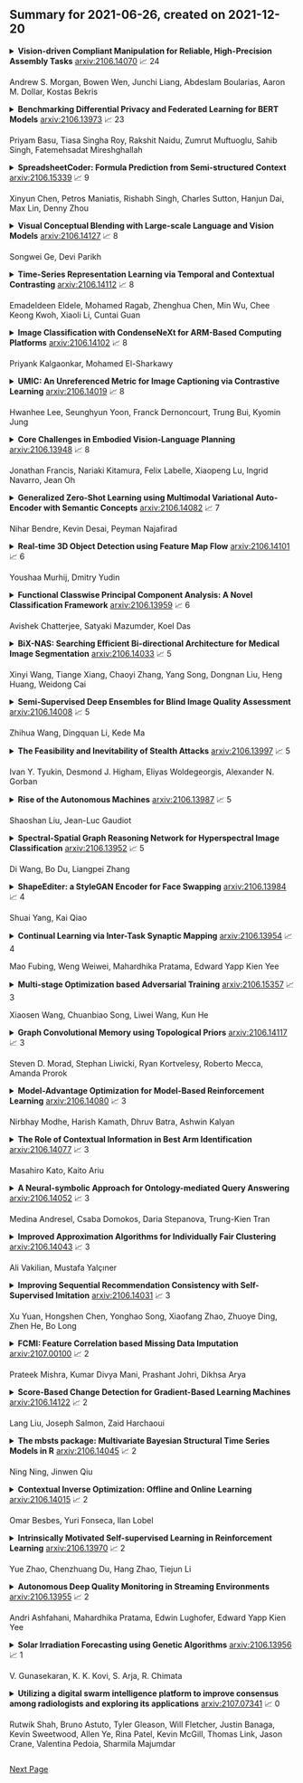 ## Summary for 2021-06-26, created on 2021-12-20


<details><summary><b>Vision-driven Compliant Manipulation for Reliable, High-Precision Assembly Tasks</b>
<a href="https://arxiv.org/abs/2106.14070">arxiv:2106.14070</a>
&#x1F4C8; 24 <br>
<p>Andrew S. Morgan, Bowen Wen, Junchi Liang, Abdeslam Boularias, Aaron M. Dollar, Kostas Bekris</p></summary>
<p>

**Abstract:** Highly constrained manipulation tasks continue to be challenging for autonomous robots as they require high levels of precision, typically less than 1mm, which is often incompatible with what can be achieved by traditional perception systems. This paper demonstrates that the combination of state-of-the-art object tracking with passively adaptive mechanical hardware can be leveraged to complete precision manipulation tasks with tight, industrially-relevant tolerances (0.25mm). The proposed control method closes the loop through vision by tracking the relative 6D pose of objects in the relevant workspace. It adjusts the control reference of both the compliant manipulator and the hand to complete object insertion tasks via within-hand manipulation. Contrary to previous efforts for insertion, our method does not require expensive force sensors, precision manipulators, or time-consuming, online learning, which is data hungry. Instead, this effort leverages mechanical compliance and utilizes an object agnostic manipulation model of the hand learned offline, off-the-shelf motion planning, and an RGBD-based object tracker trained solely with synthetic data. These features allow the proposed system to easily generalize and transfer to new tasks and environments. This paper describes in detail the system components and showcases its efficacy with extensive experiments involving tight tolerance peg-in-hole insertion tasks of various geometries as well as open-world constrained placement tasks.

</p>
</details>

<details><summary><b>Benchmarking Differential Privacy and Federated Learning for BERT Models</b>
<a href="https://arxiv.org/abs/2106.13973">arxiv:2106.13973</a>
&#x1F4C8; 23 <br>
<p>Priyam Basu, Tiasa Singha Roy, Rakshit Naidu, Zumrut Muftuoglu, Sahib Singh, Fatemehsadat Mireshghallah</p></summary>
<p>

**Abstract:** Natural Language Processing (NLP) techniques can be applied to help with the diagnosis of medical conditions such as depression, using a collection of a person's utterances. Depression is a serious medical illness that can have adverse effects on how one feels, thinks, and acts, which can lead to emotional and physical problems. Due to the sensitive nature of such data, privacy measures need to be taken for handling and training models with such data. In this work, we study the effects that the application of Differential Privacy (DP) has, in both a centralized and a Federated Learning (FL) setup, on training contextualized language models (BERT, ALBERT, RoBERTa and DistilBERT). We offer insights on how to privately train NLP models and what architectures and setups provide more desirable privacy utility trade-offs. We envisage this work to be used in future healthcare and mental health studies to keep medical history private. Therefore, we provide an open-source implementation of this work.

</p>
</details>

<details><summary><b>SpreadsheetCoder: Formula Prediction from Semi-structured Context</b>
<a href="https://arxiv.org/abs/2106.15339">arxiv:2106.15339</a>
&#x1F4C8; 9 <br>
<p>Xinyun Chen, Petros Maniatis, Rishabh Singh, Charles Sutton, Hanjun Dai, Max Lin, Denny Zhou</p></summary>
<p>

**Abstract:** Spreadsheet formula prediction has been an important program synthesis problem with many real-world applications. Previous works typically utilize input-output examples as the specification for spreadsheet formula synthesis, where each input-output pair simulates a separate row in the spreadsheet. However, this formulation does not fully capture the rich context in real-world spreadsheets. First, spreadsheet data entries are organized as tables, thus rows and columns are not necessarily independent from each other. In addition, many spreadsheet tables include headers, which provide high-level descriptions of the cell data. However, previous synthesis approaches do not consider headers as part of the specification. In this work, we present the first approach for synthesizing spreadsheet formulas from tabular context, which includes both headers and semi-structured tabular data. In particular, we propose SpreadsheetCoder, a BERT-based model architecture to represent the tabular context in both row-based and column-based formats. We train our model on a large dataset of spreadsheets, and demonstrate that SpreadsheetCoder achieves top-1 prediction accuracy of 42.51%, which is a considerable improvement over baselines that do not employ rich tabular context. Compared to the rule-based system, SpreadsheetCoder assists 82% more users in composing formulas on Google Sheets.

</p>
</details>

<details><summary><b>Visual Conceptual Blending with Large-scale Language and Vision Models</b>
<a href="https://arxiv.org/abs/2106.14127">arxiv:2106.14127</a>
&#x1F4C8; 8 <br>
<p>Songwei Ge, Devi Parikh</p></summary>
<p>

**Abstract:** We ask the question: to what extent can recent large-scale language and image generation models blend visual concepts? Given an arbitrary object, we identify a relevant object and generate a single-sentence description of the blend of the two using a language model. We then generate a visual depiction of the blend using a text-based image generation model. Quantitative and qualitative evaluations demonstrate the superiority of language models over classical methods for conceptual blending, and of recent large-scale image generation models over prior models for the visual depiction.

</p>
</details>

<details><summary><b>Time-Series Representation Learning via Temporal and Contextual Contrasting</b>
<a href="https://arxiv.org/abs/2106.14112">arxiv:2106.14112</a>
&#x1F4C8; 8 <br>
<p>Emadeldeen Eldele, Mohamed Ragab, Zhenghua Chen, Min Wu, Chee Keong Kwoh, Xiaoli Li, Cuntai Guan</p></summary>
<p>

**Abstract:** Learning decent representations from unlabeled time-series data with temporal dynamics is a very challenging task. In this paper, we propose an unsupervised Time-Series representation learning framework via Temporal and Contextual Contrasting (TS-TCC), to learn time-series representation from unlabeled data. First, the raw time-series data are transformed into two different yet correlated views by using weak and strong augmentations. Second, we propose a novel temporal contrasting module to learn robust temporal representations by designing a tough cross-view prediction task. Last, to further learn discriminative representations, we propose a contextual contrasting module built upon the contexts from the temporal contrasting module. It attempts to maximize the similarity among different contexts of the same sample while minimizing similarity among contexts of different samples. Experiments have been carried out on three real-world time-series datasets. The results manifest that training a linear classifier on top of the features learned by our proposed TS-TCC performs comparably with the supervised training. Additionally, our proposed TS-TCC shows high efficiency in few-labeled data and transfer learning scenarios. The code is publicly available at https://github.com/emadeldeen24/TS-TCC.

</p>
</details>

<details><summary><b>Image Classification with CondenseNeXt for ARM-Based Computing Platforms</b>
<a href="https://arxiv.org/abs/2106.14102">arxiv:2106.14102</a>
&#x1F4C8; 8 <br>
<p>Priyank Kalgaonkar, Mohamed El-Sharkawy</p></summary>
<p>

**Abstract:** In this paper, we demonstrate the implementation of our ultra-efficient deep convolutional neural network architecture: CondenseNeXt on NXP BlueBox, an autonomous driving development platform developed for self-driving vehicles. We show that CondenseNeXt is remarkably efficient in terms of FLOPs, designed for ARM-based embedded computing platforms with limited computational resources and can perform image classification without the need of a CUDA enabled GPU. CondenseNeXt utilizes the state-of-the-art depthwise separable convolution and model compression techniques to achieve a remarkable computational efficiency. Extensive analyses are conducted on CIFAR-10, CIFAR-100 and ImageNet datasets to verify the performance of CondenseNeXt Convolutional Neural Network (CNN) architecture. It achieves state-of-the-art image classification performance on three benchmark datasets including CIFAR-10 (4.79% top-1 error), CIFAR-100 (21.98% top-1 error) and ImageNet (7.91% single model, single crop top-5 error). CondenseNeXt achieves final trained model size improvement of 2.9+ MB and up to 59.98% reduction in forward FLOPs compared to CondenseNet and can perform image classification on ARM-Based computing platforms without needing a CUDA enabled GPU support, with outstanding efficiency.

</p>
</details>

<details><summary><b>UMIC: An Unreferenced Metric for Image Captioning via Contrastive Learning</b>
<a href="https://arxiv.org/abs/2106.14019">arxiv:2106.14019</a>
&#x1F4C8; 8 <br>
<p>Hwanhee Lee, Seunghyun Yoon, Franck Dernoncourt, Trung Bui, Kyomin Jung</p></summary>
<p>

**Abstract:** Despite the success of various text generation metrics such as BERTScore, it is still difficult to evaluate the image captions without enough reference captions due to the diversity of the descriptions. In this paper, we introduce a new metric UMIC, an Unreferenced Metric for Image Captioning which does not require reference captions to evaluate image captions. Based on Vision-and-Language BERT, we train UMIC to discriminate negative captions via contrastive learning. Also, we observe critical problems of the previous benchmark dataset (i.e., human annotations) on image captioning metric, and introduce a new collection of human annotations on the generated captions. We validate UMIC on four datasets, including our new dataset, and show that UMIC has a higher correlation than all previous metrics that require multiple references. We release the benchmark dataset and pre-trained models to compute the UMIC.

</p>
</details>

<details><summary><b>Core Challenges in Embodied Vision-Language Planning</b>
<a href="https://arxiv.org/abs/2106.13948">arxiv:2106.13948</a>
&#x1F4C8; 8 <br>
<p>Jonathan Francis, Nariaki Kitamura, Felix Labelle, Xiaopeng Lu, Ingrid Navarro, Jean Oh</p></summary>
<p>

**Abstract:** Recent advances in the areas of multimodal machine learning and artificial intelligence (AI) have led to the development of challenging tasks at the intersection of Computer Vision, Natural Language Processing, and Embodied AI. Whereas many approaches and previous survey pursuits have characterised one or two of these dimensions, there has not been a holistic analysis at the center of all three. Moreover, even when combinations of these topics are considered, more focus is placed on describing, e.g., current architectural methods, as opposed to also illustrating high-level challenges and opportunities for the field. In this survey paper, we discuss Embodied Vision-Language Planning (EVLP) tasks, a family of prominent embodied navigation and manipulation problems that jointly use computer vision and natural language. We propose a taxonomy to unify these tasks and provide an in-depth analysis and comparison of the new and current algorithmic approaches, metrics, simulated environments, as well as the datasets used for EVLP tasks. Finally, we present the core challenges that we believe new EVLP works should seek to address, and we advocate for task construction that enables model generalizability and furthers real-world deployment.

</p>
</details>

<details><summary><b>Generalized Zero-Shot Learning using Multimodal Variational Auto-Encoder with Semantic Concepts</b>
<a href="https://arxiv.org/abs/2106.14082">arxiv:2106.14082</a>
&#x1F4C8; 7 <br>
<p>Nihar Bendre, Kevin Desai, Peyman Najafirad</p></summary>
<p>

**Abstract:** With the ever-increasing amount of data, the central challenge in multimodal learning involves limitations of labelled samples. For the task of classification, techniques such as meta-learning, zero-shot learning, and few-shot learning showcase the ability to learn information about novel classes based on prior knowledge. Recent techniques try to learn a cross-modal mapping between the semantic space and the image space. However, they tend to ignore the local and global semantic knowledge. To overcome this problem, we propose a Multimodal Variational Auto-Encoder (M-VAE) which can learn the shared latent space of image features and the semantic space. In our approach we concatenate multimodal data to a single embedding before passing it to the VAE for learning the latent space. We propose the use of a multi-modal loss during the reconstruction of the feature embedding through the decoder. Our approach is capable to correlating modalities and exploit the local and global semantic knowledge for novel sample predictions. Our experimental results using a MLP classifier on four benchmark datasets show that our proposed model outperforms the current state-of-the-art approaches for generalized zero-shot learning.

</p>
</details>

<details><summary><b>Real-time 3D Object Detection using Feature Map Flow</b>
<a href="https://arxiv.org/abs/2106.14101">arxiv:2106.14101</a>
&#x1F4C8; 6 <br>
<p>Youshaa Murhij, Dmitry Yudin</p></summary>
<p>

**Abstract:** In this paper, we present a real-time 3D detection approach considering time-spatial feature map aggregation from different time steps of deep neural model inference (named feature map flow, FMF). Proposed approach improves the quality of 3D detection center-based baseline and provides real-time performance on the nuScenes and Waymo benchmark. Code is available at https://github.com/YoushaaMurhij/FMFNet

</p>
</details>

<details><summary><b>Functional Classwise Principal Component Analysis: A Novel Classification Framework</b>
<a href="https://arxiv.org/abs/2106.13959">arxiv:2106.13959</a>
&#x1F4C8; 6 <br>
<p>Avishek Chatterjee, Satyaki Mazumder, Koel Das</p></summary>
<p>

**Abstract:** In recent times, functional data analysis (FDA) has been successfully applied in the field of high dimensional data classification. In this paper, we present a novel classification framework using functional data and classwise Principal Component Analysis (PCA). Our proposed method can be used in high dimensional time series data which typically suffers from small sample size problem. Our method extracts a piece wise linear functional feature space and is particularly suitable for hard classification problems.The proposed framework converts time series data into functional data and uses classwise functional PCA for feature extraction followed by classification using a Bayesian linear classifier. We demonstrate the efficacy of our proposed method by applying it to both synthetic data sets and real time series data from diverse fields including but not limited to neuroscience, food science, medical sciences and chemometrics.

</p>
</details>

<details><summary><b>BiX-NAS: Searching Efficient Bi-directional Architecture for Medical Image Segmentation</b>
<a href="https://arxiv.org/abs/2106.14033">arxiv:2106.14033</a>
&#x1F4C8; 5 <br>
<p>Xinyi Wang, Tiange Xiang, Chaoyi Zhang, Yang Song, Dongnan Liu, Heng Huang, Weidong Cai</p></summary>
<p>

**Abstract:** The recurrent mechanism has recently been introduced into U-Net in various medical image segmentation tasks. Existing studies have focused on promoting network recursion via reusing building blocks. Although network parameters could be greatly saved, computational costs still increase inevitably in accordance with the pre-set iteration time. In this work, we study a multi-scale upgrade of a bi-directional skip connected network and then automatically discover an efficient architecture by a novel two-phase Neural Architecture Search (NAS) algorithm, namely BiX-NAS. Our proposed method reduces the network computational cost by sifting out ineffective multi-scale features at different levels and iterations. We evaluate BiX-NAS on two segmentation tasks using three different medical image datasets, and the experimental results show that our BiX-NAS searched architecture achieves the state-of-the-art performance with significantly lower computational cost.

</p>
</details>

<details><summary><b>Semi-Supervised Deep Ensembles for Blind Image Quality Assessment</b>
<a href="https://arxiv.org/abs/2106.14008">arxiv:2106.14008</a>
&#x1F4C8; 5 <br>
<p>Zhihua Wang, Dingquan Li, Kede Ma</p></summary>
<p>

**Abstract:** Ensemble methods are generally regarded to be better than a single model if the base learners are deemed to be "accurate" and "diverse." Here we investigate a semi-supervised ensemble learning strategy to produce generalizable blind image quality assessment models. We train a multi-head convolutional network for quality prediction by maximizing the accuracy of the ensemble (as well as the base learners) on labeled data, and the disagreement (i.e., diversity) among them on unlabeled data, both implemented by the fidelity loss. We conduct extensive experiments to demonstrate the advantages of employing unlabeled data for BIQA, especially in model generalization and failure identification.

</p>
</details>

<details><summary><b>The Feasibility and Inevitability of Stealth Attacks</b>
<a href="https://arxiv.org/abs/2106.13997">arxiv:2106.13997</a>
&#x1F4C8; 5 <br>
<p>Ivan Y. Tyukin, Desmond J. Higham, Eliyas Woldegeorgis, Alexander N. Gorban</p></summary>
<p>

**Abstract:** We develop and study new adversarial perturbations that enable an attacker to gain control over decisions in generic Artificial Intelligence (AI) systems including deep learning neural networks. In contrast to adversarial data modification, the attack mechanism we consider here involves alterations to the AI system itself. Such a stealth attack could be conducted by a mischievous, corrupt or disgruntled member of a software development team. It could also be made by those wishing to exploit a "democratization of AI" agenda, where network architectures and trained parameter sets are shared publicly. Building on work by [Tyukin et al., International Joint Conference on Neural Networks, 2020], we develop a range of new implementable attack strategies with accompanying analysis, showing that with high probability a stealth attack can be made transparent, in the sense that system performance is unchanged on a fixed validation set which is unknown to the attacker, while evoking any desired output on a trigger input of interest. The attacker only needs to have estimates of the size of the validation set and the spread of the AI's relevant latent space. In the case of deep learning neural networks, we show that a one neuron attack is possible - a modification to the weights and bias associated with a single neuron - revealing a vulnerability arising from over-parameterization. We illustrate these concepts in a realistic setting. Guided by the theory and computational results, we also propose strategies to guard against stealth attacks.

</p>
</details>

<details><summary><b>Rise of the Autonomous Machines</b>
<a href="https://arxiv.org/abs/2106.13987">arxiv:2106.13987</a>
&#x1F4C8; 5 <br>
<p>Shaoshan Liu, Jean-Luc Gaudiot</p></summary>
<p>

**Abstract:** After decades of uninterrupted progress and growth, information technology has so evolved that it can be said we are entering the age of autonomous machines, but there exist many roadblocks in the way of making this a reality. In this article, we make a preliminary attempt at recognizing and categorizing the technical and non-technical challenges of autonomous machines; for each of the ten areas we have identified, we review current status, roadblocks, and potential research directions. It is hoped that this will help the community define clear, effective, and more formal development goalposts for the future.

</p>
</details>

<details><summary><b>Spectral-Spatial Graph Reasoning Network for Hyperspectral Image Classification</b>
<a href="https://arxiv.org/abs/2106.13952">arxiv:2106.13952</a>
&#x1F4C8; 5 <br>
<p>Di Wang, Bo Du, Liangpei Zhang</p></summary>
<p>

**Abstract:** In this paper, we propose a spectral-spatial graph reasoning network (SSGRN) for hyperspectral image (HSI) classification. Concretely, this network contains two parts that separately named spatial graph reasoning subnetwork (SAGRN) and spectral graph reasoning subnetwork (SEGRN) to capture the spatial and spectral graph contexts, respectively. Different from the previous approaches implementing superpixel segmentation on the original image or attempting to obtain the category features under the guide of label image, we perform the superpixel segmentation on intermediate features of the network to adaptively produce the homogeneous regions to get the effective descriptors. Then, we adopt a similar idea in spectral part that reasonably aggregating the channels to generate spectral descriptors for spectral graph contexts capturing. All graph reasoning procedures in SAGRN and SEGRN are achieved through graph convolution. To guarantee the global perception ability of the proposed methods, all adjacent matrices in graph reasoning are obtained with the help of non-local self-attention mechanism. At last, by combining the extracted spatial and spectral graph contexts, we obtain the SSGRN to achieve a high accuracy classification. Extensive quantitative and qualitative experiments on three public HSI benchmarks demonstrate the competitiveness of the proposed methods compared with other state-of-the-art approaches.

</p>
</details>

<details><summary><b>ShapeEditer: a StyleGAN Encoder for Face Swapping</b>
<a href="https://arxiv.org/abs/2106.13984">arxiv:2106.13984</a>
&#x1F4C8; 4 <br>
<p>Shuai Yang, Kai Qiao</p></summary>
<p>

**Abstract:** In this paper, we propose a novel encoder, called ShapeEditor, for high-resolution, realistic and high-fidelity face exchange. First of all, in order to ensure sufficient clarity and authenticity, our key idea is to use an advanced pretrained high-quality random face image generator, i.e. StyleGAN, as backbone. Secondly, we design ShapeEditor, a two-step encoder, to make the swapped face integrate the identity and attribute of the input faces. In the first step, we extract the identity vector of the source image and the attribute vector of the target image respectively; in the second step, we map the concatenation of identity vector and attribute vector into the $\mathcal{W+}$ potential space. In addition, for learning to map into the latent space of StyleGAN, we propose a set of self-supervised loss functions with which the training data do not need to be labeled manually. Extensive experiments on the test dataset show that the results of our method not only have a great advantage in clarity and authenticity than other state-of-the-art methods, but also reflect the sufficient integration of identity and attribute.

</p>
</details>

<details><summary><b>Continual Learning via Inter-Task Synaptic Mapping</b>
<a href="https://arxiv.org/abs/2106.13954">arxiv:2106.13954</a>
&#x1F4C8; 4 <br>
<p>Mao Fubing, Weng Weiwei, Mahardhika Pratama, Edward Yapp Kien Yee</p></summary>
<p>

**Abstract:** Learning from streaming tasks leads a model to catastrophically erase unique experiences it absorbs from previous episodes. While regularization techniques such as LWF, SI, EWC have proven themselves as an effective avenue to overcome this issue by constraining important parameters of old tasks from changing when accepting new concepts, these approaches do not exploit common information of each task which can be shared to existing neurons. As a result, they do not scale well to large-scale problems since the parameter importance variables quickly explode. An Inter-Task Synaptic Mapping (ISYANA) is proposed here to underpin knowledge retention for continual learning. ISYANA combines task-to-neuron relationship as well as concept-to-concept relationship such that it prevents a neuron to embrace distinct concepts while merely accepting relevant concept. Numerical study in the benchmark continual learning problems has been carried out followed by comparison against prominent continual learning algorithms. ISYANA exhibits competitive performance compared to state of the arts. Codes of ISYANA is made available in \url{https://github.com/ContinualAL/ISYANAKBS}.

</p>
</details>

<details><summary><b>Multi-stage Optimization based Adversarial Training</b>
<a href="https://arxiv.org/abs/2106.15357">arxiv:2106.15357</a>
&#x1F4C8; 3 <br>
<p>Xiaosen Wang, Chuanbiao Song, Liwei Wang, Kun He</p></summary>
<p>

**Abstract:** In the field of adversarial robustness, there is a common practice that adopts the single-step adversarial training for quickly developing adversarially robust models. However, the single-step adversarial training is most likely to cause catastrophic overfitting, as after a few training epochs it will be hard to generate strong adversarial examples to continuously boost the adversarial robustness. In this work, we aim to avoid the catastrophic overfitting by introducing multi-step adversarial examples during the single-step adversarial training. Then, to balance the large training overhead of generating multi-step adversarial examples, we propose a Multi-stage Optimization based Adversarial Training (MOAT) method that periodically trains the model on mixed benign examples, single-step adversarial examples, and multi-step adversarial examples stage by stage. In this way, the overall training overhead is reduced significantly, meanwhile, the model could avoid catastrophic overfitting. Extensive experiments on CIFAR-10 and CIFAR-100 datasets demonstrate that under similar amount of training overhead, the proposed MOAT exhibits better robustness than either single-step or multi-step adversarial training methods.

</p>
</details>

<details><summary><b>Graph Convolutional Memory using Topological Priors</b>
<a href="https://arxiv.org/abs/2106.14117">arxiv:2106.14117</a>
&#x1F4C8; 3 <br>
<p>Steven D. Morad, Stephan Liwicki, Ryan Kortvelesy, Roberto Mecca, Amanda Prorok</p></summary>
<p>

**Abstract:** Solving partially-observable Markov decision processes (POMDPs) is critical when applying reinforcement learning to real-world problems, where agents have an incomplete view of the world. We present graph convolutional memory (GCM), the first hybrid memory model for solving POMDPs using reinforcement learning. GCM uses either human-defined or data-driven topological priors to form graph neighborhoods, combining them into a larger network topology using dynamic programming. We query the graph using graph convolution, coalescing relevant memories into a context-dependent belief. When used without human priors, GCM performs similarly to state-of-the-art methods. When used with human priors, GCM outperforms these methods on control, memorization, and navigation tasks while using significantly fewer parameters.

</p>
</details>

<details><summary><b>Model-Advantage Optimization for Model-Based Reinforcement Learning</b>
<a href="https://arxiv.org/abs/2106.14080">arxiv:2106.14080</a>
&#x1F4C8; 3 <br>
<p>Nirbhay Modhe, Harish Kamath, Dhruv Batra, Ashwin Kalyan</p></summary>
<p>

**Abstract:** Model-based Reinforcement Learning (MBRL) algorithms have been traditionally designed with the goal of learning accurate dynamics of the environment. This introduces a mismatch between the objectives of model-learning and the overall learning problem of finding an optimal policy. Value-aware model learning, an alternative model-learning paradigm to maximum likelihood, proposes to inform model-learning through the value function of the learnt policy. While this paradigm is theoretically sound, it does not scale beyond toy settings. In this work, we propose a novel value-aware objective that is an upper bound on the absolute performance difference of a policy across two models. Further, we propose a general purpose algorithm that modifies the standard MBRL pipeline -- enabling learning with value aware objectives. Our proposed objective, in conjunction with this algorithm, is the first successful instantiation of value-aware MBRL on challenging continuous control environments, outperforming previous value-aware objectives and with competitive performance w.r.t. MLE-based MBRL approaches.

</p>
</details>

<details><summary><b>The Role of Contextual Information in Best Arm Identification</b>
<a href="https://arxiv.org/abs/2106.14077">arxiv:2106.14077</a>
&#x1F4C8; 3 <br>
<p>Masahiro Kato, Kaito Ariu</p></summary>
<p>

**Abstract:** We study the best-arm identification problem with fixed confidence when contextual (covariate) information is available in stochastic bandits. Although we can use contextual information in each round, we are interested in the marginalized mean reward over the contextual distribution. Our goal is to identify the best arm with a minimal number of samplings under a given value of the error rate. We show the instance-specific sample complexity lower bounds for the problem. Then, we propose a context-aware version of the "Track-and-Stop" strategy, wherein the proportion of the arm draws tracks the set of optimal allocations and prove that the expected number of arm draws matches the lower bound asymptotically. We demonstrate that contextual information can be used to improve the efficiency of the identification of the best marginalized mean reward compared with the results of Garivier & Kaufmann (2016). We experimentally confirm that context information contributes to faster best-arm identification.

</p>
</details>

<details><summary><b>A Neural-symbolic Approach for Ontology-mediated Query Answering</b>
<a href="https://arxiv.org/abs/2106.14052">arxiv:2106.14052</a>
&#x1F4C8; 3 <br>
<p>Medina Andresel, Csaba Domokos, Daria Stepanova, Trung-Kien Tran</p></summary>
<p>

**Abstract:** Recently, low-dimensional vector space representations of knowledge graphs (KGs) have been applied to find answers to conjunctive queries (CQs) over incomplete KGs. However, the current methods only focus on inductive reasoning, i.e. answering CQs by predicting facts based on patterns learned from the data, and lack the ability of deductive reasoning by applying external domain knowledge. Such (expert or commonsense) domain knowledge is an invaluable resource which can be used to advance machine intelligence. To address this shortcoming, we introduce a neural-symbolic method for ontology-mediated CQ answering over incomplete KGs that operates in the embedding space. More specifically, we propose various data augmentation strategies to generate training queries using query-rewriting based methods and then exploit a novel loss function for training the model. The experimental results demonstrate the effectiveness of our training strategies and the new loss function, i.e., our method significantly outperforms the baseline in the settings that require both inductive and deductive reasoning.

</p>
</details>

<details><summary><b>Improved Approximation Algorithms for Individually Fair Clustering</b>
<a href="https://arxiv.org/abs/2106.14043">arxiv:2106.14043</a>
&#x1F4C8; 3 <br>
<p>Ali Vakilian, Mustafa Yalçıner</p></summary>
<p>

**Abstract:** We consider the $k$-clustering problem with $\ell_p$-norm cost, which includes $k$-median, $k$-means and $k$-center cost functions, under an individual notion of fairness proposed by Jung et al. [2020]: given a set of points $P$ of size $n$, a set of $k$ centers induces a fair clustering if for every point $v\in P$, $v$ can find a center among its $n/k$ closest neighbors. Recently, Mahabadi and Vakilian [2020] showed how to get a $(p^{O(p)},7)$-bicriteria approximation for the problem of fair $k$-clustering with $\ell_p$-norm cost: every point finds a center within distance at most $7$ times its distance to its $(n/k)$-th closest neighbor and the $\ell_p$-norm cost of the solution is at most $p^{O(p)}$ times the cost of an optimal fair solution. In this work, for any $\varepsilon>0$, we present an improved $(16^p +\varepsilon,3)$-bicriteria approximation for the fair $k$-clustering with $\ell_p$-norm cost. To achieve our guarantees, we extend the framework of [Charikar et al., 2002, Swamy, 2016] and devise a $16^p$-approximation algorithm for the facility location with $\ell_p$-norm cost under matroid constraint which might be of an independent interest. Besides, our approach suggests a reduction from our individually fair clustering to a clustering with a group fairness requirement proposed by Kleindessner et al. [2019], which is essentially the median matroid problem [Krishnaswamy et al., 2011].

</p>
</details>

<details><summary><b>Improving Sequential Recommendation Consistency with Self-Supervised Imitation</b>
<a href="https://arxiv.org/abs/2106.14031">arxiv:2106.14031</a>
&#x1F4C8; 3 <br>
<p>Xu Yuan, Hongshen Chen, Yonghao Song, Xiaofang Zhao, Zhuoye Ding, Zhen He, Bo Long</p></summary>
<p>

**Abstract:** Most sequential recommendation models capture the features of consecutive items in a user-item interaction history. Though effective, their representation expressiveness is still hindered by the sparse learning signals. As a result, the sequential recommender is prone to make inconsistent predictions. In this paper, we propose a model, SSI, to improve sequential recommendation consistency with Self-Supervised Imitation. Precisely, we extract the consistency knowledge by utilizing three self-supervised pre-training tasks, where temporal consistency and persona consistency capture user-interaction dynamics in terms of the chronological order and persona sensitivities, respectively. Furthermore, to provide the model with a global perspective, global session consistency is introduced by maximizing the mutual information among global and local interaction sequences. Finally, to comprehensively take advantage of all three independent aspects of consistency-enhanced knowledge, we establish an integrated imitation learning framework. The consistency knowledge is effectively internalized and transferred to the student model by imitating the conventional prediction logit as well as the consistency-enhanced item representations. In addition, the flexible self-supervised imitation framework can also benefit other student recommenders. Experiments on four real-world datasets show that SSI effectively outperforms the state-of-the-art sequential recommendation methods.

</p>
</details>

<details><summary><b>FCMI: Feature Correlation based Missing Data Imputation</b>
<a href="https://arxiv.org/abs/2107.00100">arxiv:2107.00100</a>
&#x1F4C8; 2 <br>
<p>Prateek Mishra, Kumar Divya Mani, Prashant Johri, Dikhsa Arya</p></summary>
<p>

**Abstract:** Processed data are insightful, and crude data are obtuse. A serious threat to data reliability is missing values. Such data leads to inaccurate analysis and wrong predictions. We propose an efficient technique to impute the missing value in the dataset based on correlation called FCMI (Feature Correlation based Missing Data Imputation). We have considered the correlation of the attributes of the dataset, and that is our central idea. Our proposed algorithm picks the highly correlated attributes of the dataset and uses these attributes to build a regression model whose parameters are optimized such that the correlation of the dataset is maintained. Experiments conducted on both classification and regression datasets show that the proposed imputation technique outperforms existing imputation algorithms.

</p>
</details>

<details><summary><b>Score-Based Change Detection for Gradient-Based Learning Machines</b>
<a href="https://arxiv.org/abs/2106.14122">arxiv:2106.14122</a>
&#x1F4C8; 2 <br>
<p>Lang Liu, Joseph Salmon, Zaid Harchaoui</p></summary>
<p>

**Abstract:** The widespread use of machine learning algorithms calls for automatic change detection algorithms to monitor their behavior over time. As a machine learning algorithm learns from a continuous, possibly evolving, stream of data, it is desirable and often critical to supplement it with a companion change detection algorithm to facilitate its monitoring and control. We present a generic score-based change detection method that can detect a change in any number of components of a machine learning model trained via empirical risk minimization. This proposed statistical hypothesis test can be readily implemented for such models designed within a differentiable programming framework. We establish the consistency of the hypothesis test and show how to calibrate it to achieve a prescribed false alarm rate. We illustrate the versatility of the approach on synthetic and real data.

</p>
</details>

<details><summary><b>The mbsts package: Multivariate Bayesian Structural Time Series Models in R</b>
<a href="https://arxiv.org/abs/2106.14045">arxiv:2106.14045</a>
&#x1F4C8; 2 <br>
<p>Ning Ning, Jinwen Qiu</p></summary>
<p>

**Abstract:** The multivariate Bayesian structural time series (MBSTS) model \citep{qiu2018multivariate,Jammalamadaka2019Predicting} as a generalized version of many structural time series models, deals with inference and prediction for multiple correlated time series, where one also has the choice of using a different candidate pool of contemporaneous predictors for each target series. The MBSTS model has wide applications and is ideal for feature selection, time series forecasting, nowcasting, inferring causal impact, and others. This paper demonstrates how to use the R package \pkg{mbsts} for MBSTS modeling, establishing a bridge between user-friendly and developer-friendly functions in package and the corresponding methodology. A simulated dataset and object-oriented functions in the \pkg{mbsts} package are explained in the way that enables users to flexibly add or deduct some components, as well as to simplify or complicate some settings.

</p>
</details>

<details><summary><b>Contextual Inverse Optimization: Offline and Online Learning</b>
<a href="https://arxiv.org/abs/2106.14015">arxiv:2106.14015</a>
&#x1F4C8; 2 <br>
<p>Omar Besbes, Yuri Fonseca, Ilan Lobel</p></summary>
<p>

**Abstract:** We study the problems of offline and online contextual optimization with feedback information, where instead of observing the loss, we observe, after-the-fact, the optimal action an oracle with full knowledge of the objective function would have taken. We aim to minimize regret, which is defined as the difference between our losses and the ones incurred by an all-knowing oracle. In the offline setting, the decision-maker has information available from past periods and needs to make one decision, while in the online setting, the decision-maker optimizes decisions dynamically over time based a new set of feasible actions and contextual functions in each period. For the offline setting, we characterize the optimal minimax policy, establishing the performance that can be achieved as a function of the underlying geometry of the information induced by the data. In the online setting, we leverage this geometric characterization to optimize the cumulative regret. We develop an algorithm that yields the first regret bound for this problem that is logarithmic in the time horizon.

</p>
</details>

<details><summary><b>Intrinsically Motivated Self-supervised Learning in Reinforcement Learning</b>
<a href="https://arxiv.org/abs/2106.13970">arxiv:2106.13970</a>
&#x1F4C8; 2 <br>
<p>Yue Zhao, Chenzhuang Du, Hang Zhao, Tiejun Li</p></summary>
<p>

**Abstract:** In vision-based reinforcement learning (RL) tasks, it is prevalent to assign the auxiliary task with a surrogate self-supervised loss so as to obtain more semantic representations and improve sample efficiency. However, abundant information in self-supervised auxiliary tasks has been disregarded, since the representation learning part and the decision-making part are separated. To sufficiently utilize information in the auxiliary task, we present a simple yet effective idea to employ self-supervised loss as an intrinsic reward, called Intrinsically Motivated Self-Supervised learning in Reinforcement learning (IM-SSR). We formally show that the self-supervised loss can be decomposed as exploration for novel states and robustness improvement from nuisance elimination. IM-SSR can be effortlessly plugged into any reinforcement learning with self-supervised auxiliary objectives with nearly no additional cost. Combined with IM-SSR, the previous underlying algorithms achieve salient improvements on both sample efficiency and generalization in various vision-based robotics tasks from the DeepMind Control Suite, especially when the reward signal is sparse.

</p>
</details>

<details><summary><b>Autonomous Deep Quality Monitoring in Streaming Environments</b>
<a href="https://arxiv.org/abs/2106.13955">arxiv:2106.13955</a>
&#x1F4C8; 2 <br>
<p>Andri Ashfahani, Mahardhika Pratama, Edwin Lughofer, Edward Yapp Kien Yee</p></summary>
<p>

**Abstract:** The common practice of quality monitoring in industry relies on manual inspection well-known to be slow, error-prone and operator-dependent. This issue raises strong demand for automated real-time quality monitoring developed from data-driven approaches thus alleviating from operator dependence and adapting to various process uncertainties. Nonetheless, current approaches do not take into account the streaming nature of sensory information while relying heavily on hand-crafted features making them application-specific. This paper proposes the online quality monitoring methodology developed from recently developed deep learning algorithms for data streams, Neural Networks with Dynamically Evolved Capacity (NADINE), namely NADINE++. It features the integration of 1-D and 2-D convolutional layers to extract natural features of time-series and visual data streams captured from sensors and cameras of the injection molding machines from our own project. Real-time experiments have been conducted where the online quality monitoring task is simulated on the fly under the prequential test-then-train fashion - the prominent data stream evaluation protocol. Comparison with the state-of-the-art techniques clearly exhibits the advantage of NADINE++ with 4.68\% improvement on average for the quality monitoring task in streaming environments. To support the reproducible research initiative, codes, results of NADINE++ along with supplementary materials and injection molding dataset are made available in \url{https://github.com/ContinualAL/NADINE-IJCNN2021}.

</p>
</details>

<details><summary><b>Solar Irradiation Forecasting using Genetic Algorithms</b>
<a href="https://arxiv.org/abs/2106.13956">arxiv:2106.13956</a>
&#x1F4C8; 1 <br>
<p>V. Gunasekaran, K. K. Kovi, S. Arja, R. Chimata</p></summary>
<p>

**Abstract:** Renewable energy forecasting is attaining greater importance due to its constant increase in contribution to the electrical power grids. Solar energy is one of the most significant contributors to renewable energy and is dependent on solar irradiation. For the effective management of electrical power grids, forecasting models that predict solar irradiation, with high accuracy, are needed. In the current study, Machine Learning techniques such as Linear Regression, Extreme Gradient Boosting and Genetic Algorithm Optimization are used to forecast solar irradiation. The data used for training and validation is recorded from across three different geographical stations in the United States that are part of the SURFRAD network. A Global Horizontal Index (GHI) is predicted for the models built and compared. Genetic Algorithm Optimization is applied to XGB to further improve the accuracy of solar irradiation prediction.

</p>
</details>

<details><summary><b>Utilizing a digital swarm intelligence platform to improve consensus among radiologists and exploring its applications</b>
<a href="https://arxiv.org/abs/2107.07341">arxiv:2107.07341</a>
&#x1F4C8; 0 <br>
<p>Rutwik Shah, Bruno Astuto, Tyler Gleason, Will Fletcher, Justin Banaga, Kevin Sweetwood, Allen Ye, Rina Patel, Kevin McGill, Thomas Link, Jason Crane, Valentina Pedoia, Sharmila Majumdar</p></summary>
<p>

**Abstract:** Radiologists today play a key role in making diagnostic decisions and labeling images for training A.I. algorithms. Low inter-reader reliability (IRR) can be seen between experts when interpreting challenging cases. While teams-based decisions are known to outperform individual decisions, inter-personal biases often creep up in group interactions which limit non-dominant participants from expressing true opinions. To overcome the dual problems of low consensus and inter-personal bias, we explored a solution modeled on biological swarms of bees. Two separate cohorts; three radiologists and five radiology residents collaborated on a digital swarm platform in real time and in a blinded fashion, grading meniscal lesions on knee MR exams. These consensus votes were benchmarked against clinical (arthroscopy) and radiological (senior-most radiologist) observations. The IRR of the consensus votes was compared to the IRR of the majority and most confident votes of the two cohorts.The radiologist cohort saw an improvement of 23% in IRR of swarm votes over majority vote. Similar improvement of 23% in IRR in 3-resident swarm votes over majority vote, was observed. The 5-resident swarm had an even higher improvement of 32% in IRR over majority vote. Swarm consensus votes also improved specificity by up to 50%. The swarm consensus votes outperformed individual and majority vote decisions in both the radiologists and resident cohorts. The 5-resident swarm had higher IRR than 3-resident swarm indicating positive effect of increased swarm size. The attending and resident swarms also outperformed predictions from a state-of-the-art A.I. algorithm. Utilizing a digital swarm platform improved agreement and allows participants to express judgement free intent, resulting in superior clinical performance and robust A.I. training labels.

</p>
</details>


[Next Page](2021/2021-06/2021-06-25.md)
